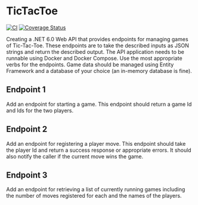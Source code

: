 # TicTacToe
[![CI](https://github.com/SyedAhmedCU/TicTacToeAPI/actions/workflows/ci.yaml/badge.svg?&service=github)](https://github.com/SyedAhmedCU/TicTacToeAPI/actions/workflows/ci.yaml)
[![Coverage Status](https://coveralls.io/repos/github/SyedAhmedCU/TicTacToeAPI/badge.svg?branch=2-endpoint-for-starting-a-game&service=github)](https://coveralls.io/github/SyedAhmedCU/TicTacToeAPI?branch=2-endpoint-for-starting-a-game)

Creating a .NET 6.0 Web API that provides endpoints for managing games of Tic-Tac-Toe. These endpoints are to take the described inputs as JSON strings and return the described output. The API application needs to be runnable using Docker and Docker Compose. Use the most appropriate verbs for the endpoints. Game data should be managed using Entity Framework and a database of your choice (an in-memory database is fine).
## Endpoint 1
Add an endpoint for starting a game. This endpoint should return a game Id and Ids for the two players.
## Endpoint 2
Add an endpoint for registering a player move. This endpoint should take the player Id and return a success response or appropriate errors. It should also notify the caller if the current move wins the game.
## Endpoint 3
Add an endpoint for retrieving a list of currently running games including the number of moves registered for each and the names of the players.
